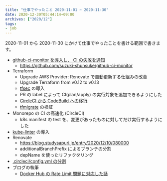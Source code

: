 ```yaml
---
title: "仕事でやったこと 2020-11-01 ~ 2020-11-30"
date: 2020-12-30T05:44:14+09:00
archives: ["2020/12"]
tags:
- job
---
```


2020-11-01 から 2020-11-30 にかけて仕事でやったことを書ける範囲で書きます。

- [github-ci-monitor を導入し、 CI の失敗を通知](/github-ci-monitor/)
  - https://github.com/suzuki-shunsuke/github-ci-monitor
- Terraform
  - Upgrade AWS Provider: Renovate で自動更新する仕組みの改善
  - Upgrade Terraform from v0.12 to v0.13
  - [tfsec](https://github.com/tfsec/tfsec) の導入
  - PR の label によって CI(plan/apply) の実行対象を追加できるようにした
  - [CircleCI から CodeBuild への移行](https://blog.studysapuri.jp/entry/2020/12/03/080000)
  - [tfmigrate](https://github.com/minamijoyo/tfmigrate) の検証
- Monorepo の CI の高速化 (CircleCI)
  - k8s manifest の test を、変更があったものに対してだけ実行するようにした
- [kube-linter](https://github.com/stackrox/kube-linter) の導入
- Renovate
  - https://blog.studysapuri.jp/entry/2020/12/10/080000
  - additionalBranchPrefix によるブランチの分割
  - depName を使ったリファクタリング
- [.circleci/config.yml の分割](https://blog.studysapuri.jp/entry/2020/12/01/080000)
- ブログの執筆
  - [Docker Hub の Rate Limit 問題に対応した話](https://blog.studysapuri.jp/entry/2020/11/02/080000)
